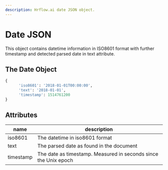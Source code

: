 ```yaml
---
description: Hrflow.ai date JSON object.
---
```


# Date JSON

This object contains datetime information in ISO8601 format with further timestamp and detected parsed date in text attribute.

## The Date Object

```python
{
      'iso8601': '2018-01-01T00:00:00', 
      'text': '2018-01-01', 
      'timestamp': 1514761200
}
```

## Attributes

| name      | description                                                     |
| --------- | --------------------------------------------------------------- |
| iso8601   | The datetime in iso8601 format                                  |
| text      | The parsed date as found in the document                        |
| timestamp | The date as timestamp. Measured in seconds since the Unix epoch |
